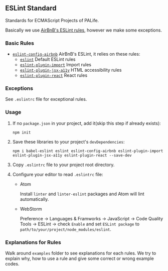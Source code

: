 ## ESLint Standard

Standards for ECMAScript Projects of PALife.

Basically we use [AirBnB's ESLint rules](https://github.com/airbnb/javascript/tree/master/packages/eslint-config-airbnb), however we make some exceptions.

### Basic Rules

- [`eslint-config-airbnb`](https://github.com/airbnb/javascript/tree/master/packages/eslint-config-airbnb) AirBnB's ESLint, it relies on these rules:
    - [`eslint`](eslint.org/docs/rules/) Default ESLint rules
    - [`eslint-plugin-import`](https://github.com/benmosher/eslint-plugin-import) Import rules
    - [`eslint-plugin-jsx-a11y`](https://github.com/evcohen/eslint-plugin-jsx-a11y) HTML accessibility rules
    - [`eslint-plugin-react`](https://github.com/yannickcr/eslint-plugin-react) React rules

### Exceptions

See `.eslintrc` file for exceptional rules.

### Usage

1. If no `package.json` in your project, add it(skip this step if already exists):

    ```
    npm init
    ```
    
2. Save these libraries to your project's `devDependencies`:

    ```
    npm i babel-eslint eslint eslint-config-airbnb eslint-plugin-import eslint-plugin-jsx-a11y eslint-plugin-react --save-dev
    ```

3. Copy `.eslintrc` file to your project root directory.

4. Configure your editor to read `.eslintrc` file:

    - Atom
    
        Install `linter` and `linter-eslint` packages and Atom will lint automatically.
        
    - WebStorm
    
        Preference 
        -> Languages & Framworks
        -> JavaScript
        -> Code Quality Tools
        -> ESLint
        -> check `Enable` and set `ESLint package` to `path/to/your/project/node_modules/eslint`.

### Explanations for Rules

Walk around `examples` folder to see explanations for each rules. We try to explain why, how to use a rule and give some correct or wrong example codes.
